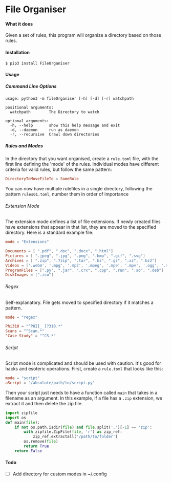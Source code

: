 # File Organiser

#### What it does

Given a set of rules, this program will organize a directory based on those rules. 

#### Installation

```shell
$ pip3 install FileOrganiser
```

#### Usage 

##### Command Line Options

```shell
usage: python3 -m fileOrganiser [-h] [-d] [-r] watchpath

positional arguments:
  watchpath        The Directory to watch

optional arguments:
  -h, --help       show this help message and exit
  -d, --daemon     run as daemon
  -r, --recursive  Crawl down directories
```

##### Rules and Modes

In the directory that you want organised, create a `rule.toml` file, with the first line defining the 'mode' of the rules. Individual modes have different criteria for valid rules, but follow the same pattern:

```toml
DirectoryToMoveFileTo = SomeRule
```
You can now have multiple rulefiles in a single directory, following the pattern `rules01.toml`, number them in order of importance

###### Extension Mode

The extension mode defines a list of file extensions. If newly created files have extensions that appear in that list, they are moved to the specified directory. Here is a standard example file:

```toml
mode = "Extensions"

Documents = [ ".pdf", ".doc", ".docx", ".html"]
Pictures = [ ".jpeg", ".jpg", ".png", ".bmp", ".gif", ".svg"]
Archives = [ ".zip", ".7zip", ".tar", ".bz", ".gz", ".xz", ".bz2"]
Videos = ['.webm', '.mpg', '.mp2', '.mpeg', '.mpe', '.mpv', '.ogg', '.mp4']
ProgramFiles = [".py", ".jar", ".crx", ".cpp", ".run", ".so", ".deb"]
DiskImages = [".iso"]
```

###### Regex

Self-explanatory. File gets moved to specified directory if it matches a pattern.

```toml
mode = "regex"

Phi310 = "^PHI[_ ]?310.*"
Scans = "^Scan.*"
"Case Study" = "^CS.*"
```

###### Script

Script mode is complicated and should be used with caution. It's good for hacks and esoteric operations. First, create a `rule.toml` that looks like this:

```toml
mode = "script"
aScript = '/absolute/path/to/script.py'
```

Then your script just needs to have a function called `main` that takes in a filename as an argument. In this example, if a file has a `.zip` extension, we extract it and then delete the zip file.

```python
import zipfile
import os
def main(file):
    if not os.path.isdir(file) and file.split('.')[-1] == 'zip':
        with zipfile.ZipFile(file, 'r') as zip_ref:
            zip_ref.extractall('/path/to/folder')
        os.remove(file)
        return True
    return False
```



#### Todo

- [ ] Add directory for custom modes in ~/.config
